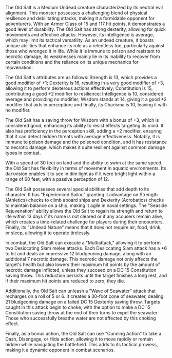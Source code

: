 The Old Salt is a Medium Undead creature characterized by its neutral evil alignment. This monster possesses a challenging blend of physical resilience and debilitating attacks, making it a formidable opponent for adventurers. With an Armor Class of 15 and 117 hit points, it demonstrates a good level of durability. The Old Salt has strong dexterity, allowing for quick movements and effective attacks. However, its intelligence is average, which may limit its tactical versatility. As an undead creature, it boasts unique abilities that enhance its role as a relentless foe, particularly against those who wronged it in life. While it is immune to poison and resistant to necrotic damage, its weaknesses mainly lie in its inability to recover from certain conditions and the reliance on its unique mechanics for rejuvenation.

The Old Salt's attributes are as follows: Strength is 13, which provides a good modifier of +1; Dexterity is 16, resulting in a very good modifier of +3, allowing it to perform dexterous actions effectively; Constitution is 15, contributing a good +2 modifier to resilience; Intelligence is 10, considered average and providing no modifier; Wisdom stands at 14, giving it a good +2 modifier that aids in perception; and finally, its Charisma is 10, leaving it with no modifier.

The Old Salt has a saving throw for Wisdom with a bonus of +3, which is considered good, enhancing its ability to resist effects targeting its mind. It also has proficiency in the perception skill, adding a +2 modifier, ensuring that it can detect hidden threats with average effectiveness. Notably, it is immune to poison damage and the poisoned condition, and it has resistance to necrotic damage, which makes it quite resilient against common damage types in combat.

With a speed of 30 feet on land and the ability to swim at the same speed, the Old Salt has flexibility in terms of movement in aquatic environments. Its darkvision enables it to see in dim light as if it were bright light within a range of 60 feet, with a passive perception of 12.

The Old Salt possesses several special abilities that add depth to its character. It has "Experienced Sailor," granting it advantage on Strength (Athletics) checks to climb aboard ships and Dexterity (Acrobatics) checks to maintain balance on a ship, making it agile in naval settings. The "Seaside Rejuvenation" ability allows the Old Salt to regain its strength and return to life within 13 days if its name is not cleared or if any accusers remain alive, which creates a time-related challenge for players during their encounters. Finally, its "Undead Nature" means that it does not require air, food, drink, or sleep, allowing it to operate tirelessly.

In combat, the Old Salt can execute a "Multiattack," allowing it to perform two Desiccating Slam melee attacks. Each Desiccating Slam attack has a +6 to hit and deals an impressive 12 bludgeoning damage, along with an additional 7 necrotic damage. This necrotic damage not only affects the target's health but also lowers their maximum hit points by the amount of necrotic damage inflicted, unless they succeed on a DC 15 Constitution saving throw. This reduction persists until the target finishes a long rest, and if their maximum hit points are reduced to zero, they die.

Additionally, the Old Salt can unleash a "Wave of Seawater" attack that recharges on a roll of 5 or 6. It creates a 30-foot cone of seawater, dealing 21 bludgeoning damage on a failed DC 15 Dexterity saving throw. Targets caught in this attack begin to choke, with the option to make a DC 15 Constitution saving throw at the end of their turns to expel the seawater. Those who successfully breathe water are not affected by this choking effect.

Finally, as a bonus action, the Old Salt can use "Cunning Action" to take a Dash, Disengage, or Hide action, allowing it to move rapidly or remain hidden while navigating the battlefield. This adds to its tactical prowess, making it a dynamic opponent in combat scenarios.